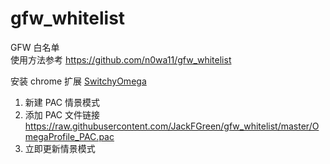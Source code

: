 # gfw_whitelist
GFW 白名单  
使用方法参考 https://github.com/n0wa11/gfw_whitelist

安装 chrome 扩展 [SwitchyOmega](https://chrome.google.com/webstore/detail/proxy-switchyomega/padekgcemlokbadohgkifijomclgjgif)
1. 新建 PAC 情景模式
2. 添加 PAC 文件链接  https://raw.githubusercontent.com/JackFGreen/gfw_whitelist/master/OmegaProfile_PAC.pac
3. 立即更新情景模式
